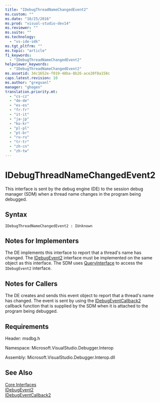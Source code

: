 ```yaml
---
title: "IDebugThreadNameChangedEvent2"
ms.custom: ""
ms.date: "10/25/2016"
ms.prod: "visual-studio-dev14"
ms.reviewer: ""
ms.suite: ""
ms.technology: 
  - "vs-ide-sdk"
ms.tgt_pltfrm: ""
ms.topic: "article"
f1_keywords: 
  - "IDebugThreadNameChangedEvent2"
helpviewer_keywords: 
  - "IDebugThreadNameChangedEvent2"
ms.assetid: 34c1652e-f019-48ba-8b26-ace20f8a158c
caps.latest.revision: 10
ms.author: "gregvanl"
manager: "ghogen"
translation.priority.mt: 
  - "cs-cz"
  - "de-de"
  - "es-es"
  - "fr-fr"
  - "it-it"
  - "ja-jp"
  - "ko-kr"
  - "pl-pl"
  - "pt-br"
  - "ru-ru"
  - "tr-tr"
  - "zh-cn"
  - "zh-tw"
---
```

# IDebugThreadNameChangedEvent2
This interface is sent by the debug engine (DE) to the session debug manager (SDM) when a thread name changes in the program being debugged.  
  
## Syntax  
  
```  
IDebugThreadNameChangedEvent2 : IUnknown  
```  
  
## Notes for Implementers  
 The DE implements this interface to report that a thread's name has changed. The [IDebugEvent2](../extensibility-debugger-reference/idebugevent2.md) interface must be implemented on the same object as this interface. The SDM uses [QueryInterface](../Topic/QueryInterface.md) to access the `IDebugEvent2` interface.  
  
## Notes for Callers  
 The DE creates and sends this event object to report that a thread's name has changed. The event is sent by using the [IDebugEventCallback2](../extensibility-debugger-reference/idebugeventcallback2.md) callback function that is supplied by the SDM when it is attached to the program being debugged.  
  
## Requirements  
 Header: msdbg.h  
  
 Namespace: Microsoft.VisualStudio.Debugger.Interop  
  
 Assembly: Microsoft.VisualStudio.Debugger.Interop.dll  
  
## See Also  
 [Core Interfaces](../extensibility-debugger-reference/core-interfaces.md)   
 [IDebugEvent2](../extensibility-debugger-reference/idebugevent2.md)   
 [IDebugEventCallback2](../extensibility-debugger-reference/idebugeventcallback2.md)